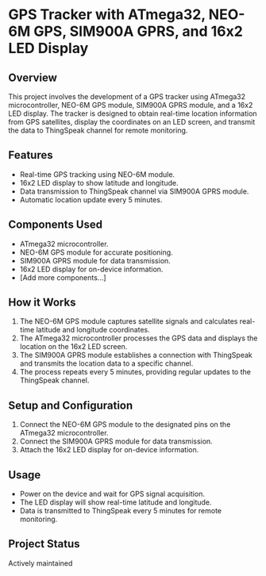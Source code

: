 # GPS Tracker with ATmega32, NEO-6M GPS, SIM900A GPRS, and 16x2 LED Display

## Overview
This project involves the development of a GPS tracker using ATmega32 microcontroller, NEO-6M GPS module, SIM900A GPRS module, and a 16x2 LED display. The tracker is designed to obtain real-time location information from GPS satellites, display the coordinates on an LED screen, and transmit the data to ThingSpeak channel for remote monitoring.

## Features
- Real-time GPS tracking using NEO-6M module.
- 16x2 LED display to show latitude and longitude.
- Data transmission to ThingSpeak channel via SIM900A GPRS module.
- Automatic location update every 5 minutes.

## Components Used
- ATmega32 microcontroller.
- NEO-6M GPS module for accurate positioning.
- SIM900A GPRS module for data transmission.
- 16x2 LED display for on-device information.
- [Add more components...]

## How it Works
1. The NEO-6M GPS module captures satellite signals and calculates real-time latitude and longitude coordinates.
2. The ATmega32 microcontroller processes the GPS data and displays the location on the 16x2 LED screen.
3. The SIM900A GPRS module establishes a connection with ThingSpeak and transmits the location data to a specific channel.
4. The process repeats every 5 minutes, providing regular updates to the ThingSpeak channel.

## Setup and Configuration
1. Connect the NEO-6M GPS module to the designated pins on the ATmega32 microcontroller.
2. Connect the SIM900A GPRS module for data transmission.
3. Attach the 16x2 LED display for on-device information.


## Usage
- Power on the device and wait for GPS signal acquisition.
- The LED display will show real-time latitude and longitude.
- Data is transmitted to ThingSpeak every 5 minutes for remote monitoring.





## Project Status
Actively maintained
